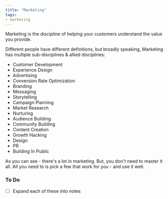 ```yaml
---
title: "Marketing"
tags: 
- marketing
---
```

Marketing is the discipline of helping your customers understand the value you provide.

Different people have different definitions, but broadly speaking, Marketing has multiple sub-disciplines & allied disciplines:
- Customer Development
- Experience Design
- Advertising
- Conversion Rate Optimization
- Branding
- Messaging
- Storytelling
- Campaign Planning
- Market Research
- Nurturing
- Audience Building
- Community Building
- Content Creation
- Growth Hacking
- Design
- PR
- Building In Public

As you can see - there's a lot in marketing. But, you don't need to master it all. All you need to is pick a few that work for you - and use it well.
### To Do
- [ ] Expand each of these into notes